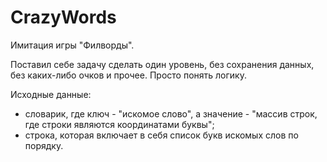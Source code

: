 # CrazyWords


Имитация игры "Филворды". 

Поставил себе задачу сделать один уровень, без сохранения данных, без каких-либо очков и прочее. Просто понять логику.

Исходные данные:
- словарик, где ключ - "искомое слово", а значение - "массив строк, где строки являются координатами буквы";
- строка, которая включает в себя список букв искомых слов по порядку.





